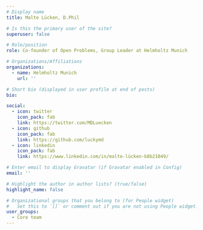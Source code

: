 ```yaml
---
# Display name
title: Malte Lücken, D.Phil

# Is this the primary user of the site?
superuser: false

# Role/position
role: Co-founder of Open Problems, Group Leader at Helmholtz Munich

# Organizations/Affiliations
organizations:
  - name: Helmholtz Munich
    url: ''

# Short bio (displayed in user profile at end of posts)
bio: 

social:
  - icon: twitter
    icon_pack: fab
    link: https://twitter.com/MDLuecken
  - icon: github
    icon_pack: fab
    link: https://github.com/luckymd
  - icon: linkedin
    icon_pack: fab
    link: https://www.linkedin.com/in/malte-lücken-b8b21049/

# Enter email to display Gravatar (if Gravatar enabled in Config)
email: ''

# Highlight the author in author lists? (true/false)
highlight_name: false

# Organizational groups that you belong to (for People widget)
#   Set this to `[]` or comment out if you are not using People widget.
user_groups:
  - Core team
---
```


